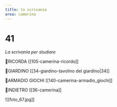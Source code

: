 ```yaml
---
title: la scrivania
area: camerina
---
```

# 41
_La scrivania per studiare_

👀RICORDA [[105-camerina-ricordo]]

👣GIARDINO [[34-giardino-tavolino del giardino|34]]

👣ARMADIO GIOCHI [[140-camerina-armadio_giochi]]

👣INDIETRO [[36-camerina]]


![[foto_67.jpg]]